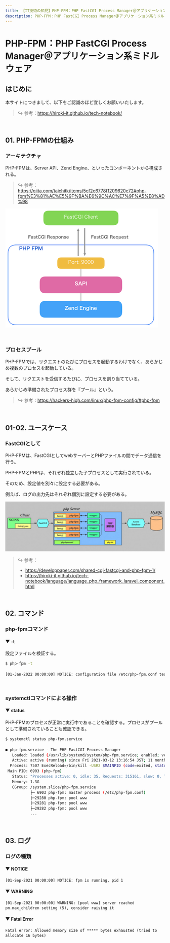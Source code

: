 ```yaml
---
title: 【IT技術の知見】PHP-FPM：PHP FastCGI Process Manager＠アプリケーション系ミドルウェア
description: PHP-FPM：PHP FastCGI Process Manager＠アプリケーション系ミドルウェアの知見を記録しています。
---
```


# PHP-FPM：PHP FastCGI Process Manager＠アプリケーション系ミドルウェア

## はじめに

本サイトにつきまして、以下をご認識のほど宜しくお願いいたします。

> ↪️ 参考：https://hiroki-it.github.io/tech-notebook/

<br>

## 01. PHP-FPMの仕組み

### アーキテクチャ

PHP-FPMは、Server API、Zend Engine、といったコンポーネントから構成される。

> ↪️ 参考：https://qiita.com/taichitk/items/5cf2e6778f1209620e72#php-fpm%E3%81%AE%E5%9F%BA%E6%9C%AC%E7%9F%A5%E8%AD%98

![php-fpm_architecture](https://raw.githubusercontent.com/hiroki-it/tech-notebook-images/master/images/php-fpm_architecture.png)

<br>

### プロセスプール

PHP-FPMでは、リクエストのたびにプロセスを起動するわけでなく、あらかじめ複数のプロセスを起動している。

そして、リクエストを受信するたびに、プロセスを割り当てている。

あらかじめ準備されたプロセス群を『プール』という。

> ↪️ 参考：https://hackers-high.com/linux/php-fpm-config/#php-fpm

<br>

## 01-02. ユースケース

### FastCGIとして

PHP-FPMは、FastCGIとしてwebサーバーとPHPファイルの間でデータ通信を行う。

PHP-FPMとPHPは、それぞれ独立した子プロセスとして実行されている。

そのため、設定値を別々に設定する必要がある。

例えば、ログの出力先はそれぞれ個別に設定する必要がある。

![php-fpm_fastcgi](https://raw.githubusercontent.com/hiroki-it/tech-notebook-images/master/images/php-fpm_fastcgi.png)

> ↪️ 参考：
>
> - https://developpaper.com/shared-cgi-fastcgi-and-php-fpm-1/
> - https://hiroki-it.github.io/tech-notebook/language/language_php_framework_laravel_component.html

<br>

## 02. コマンド

### php-fpmコマンド

#### ▼ -t

設定ファイルを検証する。

```bash
$ php-fpm -t

[01-Jan-2022 00:00:00] NOTICE: configuration file /etc/php-fpm.conf test is successful
```

<br>

### systemctlコマンドによる操作

#### ▼ status

PHP-FPMのプロセスが正常に実行中であることを確認する。プロセスがプールとして準備されていることも確認できる。

```bash
$ systemctl status php-fpm.service

● php-fpm.service - The PHP FastCGI Process Manager
   Loaded: loaded (/usr/lib/systemd/system/php-fpm.service; enabled; vendor preset: disabled)
   Active: active (running) since Fri 2021-03-12 13:16:54 JST; 11 months 8 days ago
  Process: 7507 ExecReload=/bin/kill -USR2 $MAINPID (code=exited, status=0/SUCCESS)
 Main PID: 6903 (php-fpm)
   Status: "Processes active: 0, idle: 35, Requests: 315161, slow: 0, Traffic: 0req/sec"
   Memory: 1.3G
   CGroup: /system.slice/php-fpm.service
           ├─ 6903 php-fpm: master process (/etc/php-fpm.conf)
           ├─29280 php-fpm: pool www
           ├─29281 php-fpm: pool www
           ├─29282 php-fpm: pool www
           ...
```

<br>

## 03. ログ

### ログの種類

#### ▼ NOTICE

```log
[01-Sep-2021 00:00:00] NOTICE: fpm is running, pid 1
```

#### ▼ WARNING

```log
[01-Sep-2021 00:00:00] WARNING: [pool www] server reached pm.max_children setting (5), consider raising it
```

#### ▼ Fatal Error

```log
Fatal error: Allowed memory size of ***** bytes exhausted (tried to allocate 16 bytes)
```

<br>
